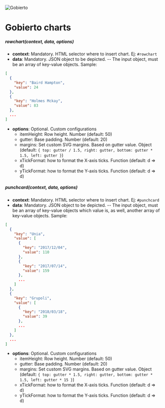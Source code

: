 ![Gobierto](https://gobierto.es/assets/logo_gobierto.png)

# Gobierto charts

##### rowchart(context, data, *options*)
- **context**: Mandatory. HTML selector where to insert chart. Ej: `#rowchart`
- **data**: Mandatory. JSON object to be depicted.
-- The input object, must be an array of key-value objects. Sample:
```json
[
  {
    "key": "Baird Hampton",
    "value": 24
  },
  {
    "key": "Holmes Mckay",
    "value": 83
  },
  ...
]
```
- **options**: Optional. Custom configurations
    - itemHeight: Row height. Number (default: 50)
    - gutter: Base padding. Number (default: 20)
    - margins: Set custom SVG margins. Based on gutter value. Object (default: `{
    	    top: gutter / 1.5,
    	    right: gutter,
    	    bottom: gutter * 1.5,
    	    left: gutter
    	  }`)
    - xTickFormat: how to format the X-axis ticks. Function (default: d => d)
    - yTickFormat: how to format the Y-axis ticks. Function (default: d => d)

##### punchcard(context, data, *options*)
- **context**: Mandatory. HTML selector where to insert chart. Ej: `#punchcard`
- **data**: Mandatory. JSON object to be depicted.
-- The input object, must be an array of key-value objects which value is, as well, another array of key-value objects. Sample:
```json
[
  {
    "key": "Unia",
    "value": [
      {
        "key": "2017/12/04",
        "value": 110
      },
      {
        "key": "2017/07/14",
        "value": 159
      },
      ...
    ]
  },
  {
    "key": "Grupoli",
    "value": [
      {
        "key": "2018/03/18",
        "value": 39
      },
      ...
    ]
  },
  ...
]
```
- **options**: Optional. Custom configurations
    - itemHeight: Row height. Number (default: 50)
    - gutter: Base padding. Number (default: 20)
    - margins: Set custom SVG margins. Based on gutter value. Object (default: `{
	    top: gutter * 1.5,
	    right: gutter,
	    bottom: gutter * 1.5,
	    left: gutter * 15
	  }`)
    - xTickFormat: how to format the X-axis ticks. Function (default: d => d)
    - yTickFormat: how to format the Y-axis ticks. Function (default: d => d)
